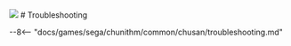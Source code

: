 <img class="header-logo" src="/img/sega/chunithm/luminousplus/logo.webp">
# Troubleshooting

--8<-- "docs/games/sega/chunithm/common/chusan/troubleshooting.md"
